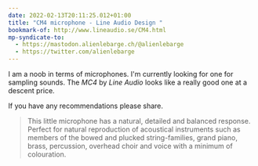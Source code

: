```yaml
---
date: 2022-02-13T20:11:25.012+01:00
title: "CM4 microphone - Line Audio Design "
bookmark-of: http://www.lineaudio.se/CM4.html
mp-syndicate-to:
  - https://mastodon.alienlebarge.ch/@alienlebarge
  - https://twitter.com/alienlebarge
---
```

I am a noob in terms of microphones. I'm currently looking for one for sampling sounds. The *MC4* by *Line Audio* looks like a really good one at a descent price.

If you have any recommendations please share.

> This little microphone has a natural, detailed and balanced response. Perfect for natural reproduction of acoustical instruments such as members of the bowed and plucked string-families, grand piano, brass, percussion, overhead choir and voice with a minimum of colouration.
